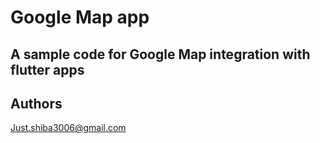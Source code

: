 # Google Map app
## A sample code for Google Map integration with flutter apps

## Authors
Just.shiba3006@gmail.com
